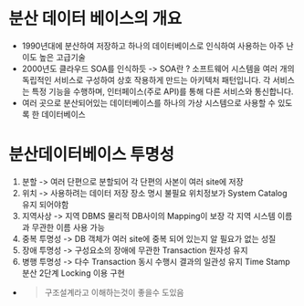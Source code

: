 # 분산 데이터 베이스의 개요 

- 1990년대에 분산하여 저장하고 하나의 데이터베이스로 인식하여 사용하는 아주 난이도 높은 고급기술
- 2000년도 클라우드 SOA를 인식하듯 -> SOA란 ? 소프트웨어 시스템을 여러 개의 독립적인 서비스로 구성하여 상호 작용하게 만드는 아키텍처 패턴입니다. 각 서비스는 특정 기능을 수행하며, 인터페이스(주로 API)를 통해 다른 서비스와 통신합니다.
- 여러 곳으로 분산되어있는 데이터베이스를 하나의 가상 시스템으로 사용할 수 있도록 한 데이터베이스


# 분산데이터베이스 투명성
1. 분할 -> 여러 단편으로 분할되어 각 단편의 사본이 여러 site에 저장
2. 위치 -> 사용하려는 데이터 저장 장소 명시 불필요 위치정보가 System Catalog 유지 되어야함
3. 지역사상 -> 지역 DBMS 물리적 DB사이의 Mapping이 보장 각 지역 시스템 이름과 무관한 이름 사용 가능
4. 중복 투명성 -> DB 객체가 여러 site에 중복 되어 있는지 알 필요가 없는 성질 
5. 장애 투명성 -> 구성요소의 장애에 무관한 Transaction 원자성 유지 
6. 병행 투명성 -> 다수 Transaction 동시 수행시 결과의 일관성 유지 Time Stamp 분산 2단계 Locking 이용 구현

- > 구조설계라고 이해하는것이 좋을수 도있음 
